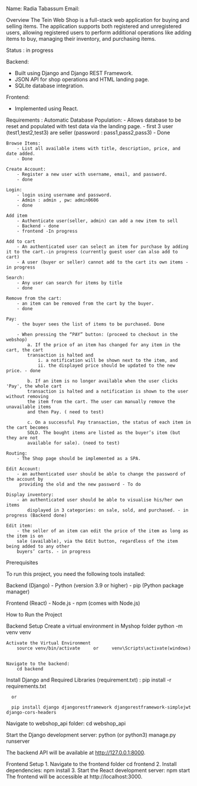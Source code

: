 Name: Radia Tabassum
Email:

Overview
The Tein Web Shop is a full-stack web application for buying and selling items.
The application supports both registered and unregistered users, allowing registered users
to perform additional operations like adding items to buy, managing their inventory, and purchasing items.

Status : in progress

Backend:
   - Built using Django and Django REST Framework.
   - JSON API for shop operations and HTML landing page.
   - SQLite database integration.

Frontend:
   - Implemented using React.

Requirements :
    Automatic Database Population:
        - Allows database to be reset and populated with test data via the landing page.
        - first 3 user (test1,test2,test3) are seller (password : pass1,pass2,pass3)
        - Done

    Browse Items:
        - List all available items with title, description, price, and date added.
        - Done

    Create Account:
        - Register a new user with username, email, and password.
        - done

    Login:
        - login using username and password.
        - Admin : admin , pw: admin0606
        - done

    Add item
        - Authenticate user(seller, admin) can add a new item to sell
        - Backend - done
        - frontend -In progress

    Add to cart
        - An authenticated user can select an item for purchase by adding it to the cart.-in progress (currently guest user can also add to cart)
        - A user (buyer or seller) cannot add to the cart its own items - in progress

    Search:
        - Any user can search for items by title
        - done

    Remove from the cart:
        - an item can be removed from the cart by the buyer.
        - done

    Pay:
        - the buyer sees the list of items to be purchased. Done

        - When pressing the “PAY” button: (proceed to checkout in the webshop)
            a. If the price of an item has changed for any item in the cart, the cart
            transaction is halted and
                i. a notification will be shown next to the item, and
                ii. the displayed price should be updated to the new price. - done

            b. If an item is no longer available when the user clicks 'Pay', the whole cart
            transaction is halted and a notification is shown to the user without removing
            the item from the cart. The user can manually remove the unavailable items
            and then Pay. ( need to test)

            c. On a successful Pay transaction, the status of each item in the cart becomes
            SOLD. The bought items are listed as the buyer’s item (but they are not
            available for sale). (need to test)

    Routing:
        - The Shop page should be implemented as a SPA.

    Edit Account:
        - an authenticated user should be able to change the password of the account by
         providing the old and the new password - To do

    Display inventory:
        - an authenticated user should be able to visualise his/her own items
            displayed in 3 categories: on sale, sold, and purchased. - in progress (Backend done)

    Edit item:
        - the seller of an item can edit the price of the item as long as the item is on
        sale (available), via the Edit button, regardless of the item being added to any other
        buyers’ carts. - in progress

Prerequisites

To run this project, you need the following tools installed:

Backend (Django)
	-	Python (version 3.9 or higher)
	-	pip (Python package manager)

Frontend (React)
	-	Node.js
	-	npm (comes with Node.js)


How to Run the Project

Backend Setup
    Create a virtual environment in Myshop folder
        python -m venv venv

    Activate the Virtual Environment
        source venv/bin/activate     or     venv\Scripts\activate(windows)


    Navigate to the backend:
        cd backend


   Install Django and Required Libraries (requirement.txt) :
      pip install -r requirements.txt

      or

      pip install django djangorestframework djangorestframework-simplejwt django-cors-headers

   Navigate to webshop_api folder:
        cd webshop_api

   Start the Django development server:
        python (or python3) manage.py runserver

The backend API will be available at http://127.0.0.1:8000.

Frontend Setup
	1.	Navigate to the frontend folder
	    cd frontend
	2.	Install dependencies:
	    npm install
    3.  Start the React development server:
        npm start
The frontend will be accessible at http://localhost:3000.
